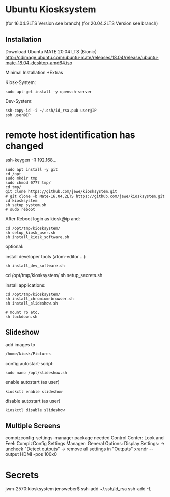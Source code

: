 # Ubuntu Kiosksystem
(for 16.04.2LTS Version see branch)
(for 20.04.2LTS Version see branch)

## Installation
Download Ubuntu MATE 20.04 LTS (Bionic)
http://cdimage.ubuntu.com/ubuntu-mate/releases/18.04/release/ubuntu-mate-18.04-desktop-amd64.iso

Minimal Installation
+Extras


Kiosk-System: 
```
sudo apt-get install -y openssh-server
```

Dev-System: 
```
ssh-copy-id -i ~/.ssh/id_rsa.pub user@IP
ssh user@IP
```
# remote host identification has changed
ssh-keygen -R 192.168...


```
sudo apt install -y git
cd /opt
sudo mkdir tmp
sudo chmod 0777 tmp/
cd tmp/
git clone https://github.com/jewe/kiosksystem.git
# git clone -b Mate-16.04.2LTS https://github.com/jewe/kiosksystem.git
cd kiosksystem
sh setup_system.sh
# sudo reboot
```

After Reboot login as kiosk@ip and:
```
cd /opt/tmp/kiosksystem/
sh setup_kiosk_user.sh
sh install_kiosk_software.sh
```

optional:

install developer tools (atom-editor ...)
```
sh install_dev_software.sh
```

cd /opt/tmp/kiosksystem/
sh setup_secrets.sh

install applications:
```
cd /opt/tmp/kiosksystem/
sh install_chromium-browser.sh
sh install_slideshow.sh

# mount ro etc.
sh lockdown.sh
```

## Slideshow

add images to
```
/home/kiosk/Pictures
```

config autostart-script:
```
sudo nano /opt/slideshow.sh
```

enable autostart (as user)
```
kioskctl enable slideshow
```

disable autostart (as user)
```
kioskctl disable slideshow
```


## Multiple Screens
compizconfig-settings-manager package needed
Control Center: Look and Feel: CompizConfig Settings Manager: General Options: Display Settings:
-> uncheck "Detect outputs"
-> remove all settings in "Outputs"
xrandr --output HDMI -pos 100x0


# Secrets 
jwm-2570:kiosksystem jensweber$ ssh-add ~/.ssh/id_rsa
ssh-add -L